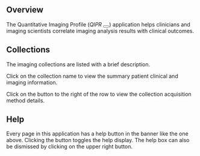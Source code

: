 Overview
--------
The Quantitative Imaging Profile
(<em>Q<span class='qi-x-smaller'>I</span>P<span class='qi-x-smaller'>R</span></em>
 <button class="btn btn-small qi-btn" type='button' onclick='new Audio("static/media/QiPr1.mp3").play()'>
   <span class="glyphicon glyphicon-volume-up"></span>
 </button>)
application helps clinicians and imaging scientists
correlate imaging analysis results with clinical outcomes.

Collections
-----------
The imaging collections are listed with a brief description.

Click on the collection name to view the summary patient clinical and
imaging information.

Click on the <span class="glyphicon glyphicon-info-sign"></span> button
to the right of the row to view the collection acquisition method details.

Help
----
Every page in this application has a
<span class="glyphicon glyphicon-question-sign"></span>
help button in the banner like the one above. Clicking the button toggles
the help display. The help box can also be dismissed by clicking on the
upper right <span class="glyphicon glyphicon-remove"></span> button.
